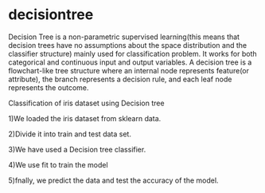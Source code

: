 # decisiontree
Decision Tree is a non-parametric supervised learning(this means that decision trees have no assumptions about the space distribution and the classifier structure) mainly used for classification problem. It works for both categorical and continuous input and output variables.
A decision tree is a flowchart-like tree structure where an internal node represents feature(or attribute), the branch represents a decision rule, and each leaf node represents the outcome.

Classification of iris dataset using Decision tree

1)We loaded the iris dataset from sklearn data.

2)Divide it into train and test data set.

3)We have used a Decision tree classifier.

4)We use fit to train the model

5)fnally, we predict the data and test the accuracy of the model.
